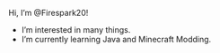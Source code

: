 Hi, I’m @Firespark20!
- I’m interested in many things.
- I’m currently learning Java and Minecraft Modding.

<!---
Firespark20/Firespark20 is a ✨ special ✨ repository because its `README.md` (this file) appears on your GitHub profile.
You can click the Preview link to take a look at your changes.
--->
